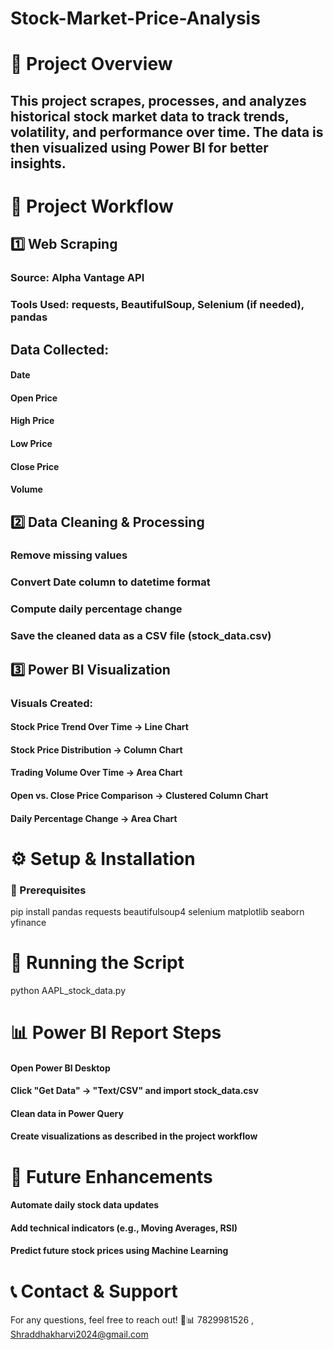 # Stock-Market-Price-Analysis
# 📂 Project Overview
## This project scrapes, processes, and analyzes historical stock market data to track trends, volatility, and performance over time. The data is then visualized using Power BI for better insights.

# 📑 Project Workflow
## 1️⃣ Web Scraping
### Source: Alpha Vantage API
### Tools Used: requests, BeautifulSoup, Selenium (if needed), pandas
## Data Collected:
#### Date
#### Open Price
#### High Price
#### Low Price
#### Close Price
#### Volume

## 2️⃣ Data Cleaning & Processing
### Remove missing values
### Convert Date column to datetime format
### Compute daily percentage change
### Save the cleaned data as a CSV file (stock_data.csv)

## 3️⃣ Power BI Visualization
### Visuals Created:

#### Stock Price Trend Over Time → Line Chart
#### Stock Price Distribution → Column Chart
#### Trading Volume Over Time → Area Chart
#### Open vs. Close Price Comparison → Clustered Column Chart
#### Daily Percentage Change → Area Chart

# ⚙️ Setup & Installation
### 🔹 Prerequisites

pip install pandas requests beautifulsoup4 selenium matplotlib seaborn yfinance

# 📜 Running the Script
python AAPL_stock_data.py

# 📊 Power BI Report Steps
#### Open Power BI Desktop
#### Click "Get Data" → "Text/CSV" and import stock_data.csv
#### Clean data in Power Query
#### Create visualizations as described in the project workflow

# 📌 Future Enhancements
#### Automate daily stock data updates
#### Add technical indicators (e.g., Moving Averages, RSI)
#### Predict future stock prices using Machine Learning

# 📞 Contact & Support
For any questions, feel free to reach out! 🚀📊
7829981526 , Shraddhakharvi2024@gmail.com
